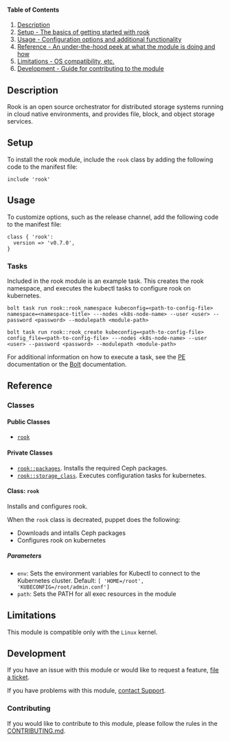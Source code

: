 #### Table of Contents

1. [Description](#description)
1. [Setup - The basics of getting started with rook](#setup)
1. [Usage - Configuration options and additional functionality](#usage)
1. [Reference - An under-the-hood peek at what the module is doing and how](#reference)
1. [Limitations - OS compatibility, etc.](#limitations)
1. [Development - Guide for contributing to the module](#development)

## Description

Rook is an open source orchestrator for distributed storage systems running in cloud native environments, and provides file, block, and object storage services.

## Setup

To install the rook module, include the `rook` class by adding the following code to the manifest file:

```puppet
include 'rook'
```

## Usage

To customize options, such as the release channel, add the following code to the manifest file:

```puppet
class { 'rook':
  version => 'v0.7.0',
}
```

### Tasks

Included in the rook module is an example task. This creates the rook namespace, and executes the kubectl tasks to configure rook on kubernetes.

```puppet
bolt task run rook::rook_namespace kubeconfig=<path-to-config-file> namespace=<namespace-title> ---nodes <k8s-node-name> --user <user> --password <password> --modulepath <module-path>
```

```puppet
bolt task run rook::rook_create kubeconfig=<path-to-config-file> config_file=<path-to-config-file> ---nodes <k8s-node-name> --user <user> --password <password> --modulepath <module-path>
```

For additional information on how to execute a task, see the [PE](https://puppet.com/docs/pe/2017.3/orchestrator/running_tasks.html) documentation or the [Bolt](https://puppet.com/docs/bolt/latest/bolt.html) documentation.

## Reference

### Classes

#### Public Classes

* [`rook`](#::rook)

#### Private Classes

* [`rook::packages`](#::rook::package). Installs the required Ceph packages.
* [`rook::storage_class`](#::rook::storage_class). Executes configuration tasks for kubernetes.

#### Class: `rook`

Installs and configures rook.

When the `rook` class is decreated, puppet does the following:
 * Downloads and intalls Ceph packages
 * Configures rook on kubernetes

##### Parameters

* `env`: Sets the environment variables for Kubectl to connect to the Kubernetes cluster. Default: `[ 'HOME=/root', 'KUBECONFIG=/root/admin.conf']`
* `path`: Sets the PATH for all exec resources in the module

## Limitations

This module is compatible only with the `Linux` kernel.

## Development

If you have an issue with this module or would like to request a feature, [file a ticket](https://tickets.puppetlabs.com/browse/MODULES/).

If you have problems with this module, [contact Support](https://puppet.com/support-services/customer-support).

### Contributing

If you would like to contribute to this module, please follow the rules in the [CONTRIBUTING.md](https://github.com/puppetlabs/puppetlabs-rook/blob/master/CONTRIBUTING.md).
